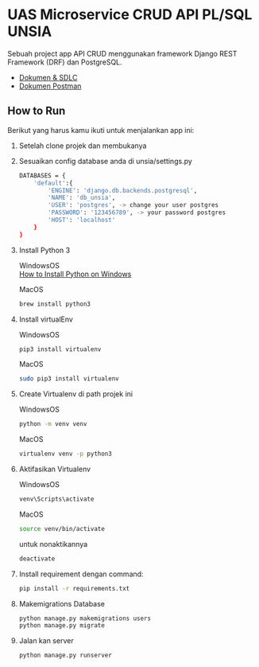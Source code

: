 
# UAS Microservice CRUD API PL/SQL UNSIA

Sebuah project app API CRUD menggunakan framework Django REST Framework (DRF) dan PostgreSQL.
- [Dokumen & SDLC](https://drive.google.com/file/d/1hu6VQ-laLVIq8oaTdnS0H_yrRSwCl0zI/view?usp=sharing)
- [Dokumen Postman](https://drive.google.com/drive/folders/1IQTpZ_VNiW3fGSZRT8hGHfSxMt10Ff1w?usp=sharing)


## How to Run

Berikut yang harus kamu ikuti untuk menjalankan app ini:

1. Setelah clone projek dan membukanya
2. Sesuaikan config database anda di unsia/settings.py
    ```bash
    DATABASES = {
        'default':{
            'ENGINE': 'django.db.backends.postgresql',
            'NAME': 'db_unsia',
            'USER': 'postgres', -> change your user postgres
            'PASSWORD': '123456789', -> your password postgres
            'HOST': 'localhost'
        }
    }
    ```

3. Install Python 3

   WindowsOS\
   [How to Install Python on Windows](https://www.digitalocean.com/community/tutorials/install-python-windows-10)

   MacOS
    ```bash
    brew install python3
    ```

4. Install virtualEnv

   WindowsOS
    ```bash
    pip3 install virtualenv
    ```

    MacOS
    ```bash
    sudo pip3 install virtualenv
    ```

6. Create Virtualenv di path projek ini

    WindowsOS
    ```bash
    python -m venv venv
    ```

    MacOS
    ```bash
    virtualenv venv -p python3
    ```

8. Aktifasikan Virtualenv

   WindowsOS
    ```bash
    venv\Scripts\activate
    ```

    MacOS
    ```bash
    source venv/bin/activate
    ```

    untuk nonaktikannya
    ```bash
    deactivate
    ```

10. Install requirement dengan command:
    ```bash
    pip install -r requirements.txt
    ```
    
14. Makemigrations Database
    ```bash
    python manage.py makemigrations users
    python manage.py migrate
    ```
    
16. Jalan kan server
    ```bash
    python manage.py runserver
    ```

